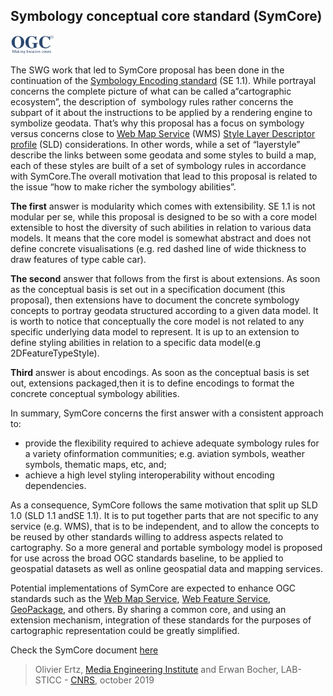 ## Symbology conceptual core standard (SymCore)

<p align="left">
  <img alt="OGC" width="70px" src="../assets/images/ogc_new_logo.png" />
</p>

The SWG work that led to SymCore proposal has been done in the continuation of the [Symbology Encoding standard](https://www.ogc.org/standards/se) (SE 1.1). 
While ​portrayal ​concerns the complete picture of what can be called a“cartographic ecosystem”, the description of ​
symbology ​rules rather concerns the subpart of it about the instructions to be applied by a rendering engine 
to symbolize geodata. That’s why this proposal has a focus on symbology versus concerns close to [Web Map Service](https://www.ogc.org/standards/wms) (WMS) 
[Style Layer Descriptor profile](https://www.ogc.org/standards/sld) (SLD) considerations. In other words, while a set of “layer ​style​” describe the links 
between some geodata and some styles to build a map, each of these styles are built of a set of symbology rules 
in accordance with SymCore.The overall motivation that lead to this proposal is related to 
the issue “​how to make richer the symbology abilities​”. 

**The first** answer is modularity which comes with extensibility. SE 1.1 is not modular per se, while this proposal 
is designed to be so with a core model extensible to host the diversity of such abilities in relation to various data models. 
It means that the core model is somewhat abstract and does not define concrete visualisations 
(e.g. red dashed line of wide thickness to draw features of type cable car).

**The second** answer that follows from the first is about extensions. As soon as the conceptual basis is set out in a 
specification document (this proposal), then extensions have to document the concrete symbology concepts to portray 
geodata structured according to a given data model. It is worth to notice that conceptually the core model is not related 
to any specific underlying data model to represent. It is up to an extension to define styling abilities in relation to 
a specific data model(e.g 2DFeatureTypeStyle).

**Third** answer is about encodings. As soon as the conceptual basis is set out, extensions packaged,then it is to define 
encodings to format the concrete conceptual symbology abilities.

In summary, SymCore concerns the first answer with a consistent approach to:

   - provide the flexibility required to achieve adequate symbology rules for a variety ofinformation communities; 
    e.g. aviation symbols, weather symbols, thematic maps, etc, and;
   - achieve a high level styling interoperability without encoding dependencies. 
    
As a consequence, SymCore follows the same motivation that split up SLD 1.0 (SLD 1.1 andSE 1.1). It is to put 
together parts that are not specific to any service (e.g. WMS), that is to be independent, and to allow the concepts 
to be reused by other standards willing to address aspects related to cartography. 
So a more general and portable symbology model is proposed for use across the broad OGC standards baseline, to be applied 
to geospatial datasets as well as online geospatial data and mapping services.
 
 Potential implementations of SymCore are expected to enhance OGC standards such as the [Web Map Service](https://www.ogc.org/standards/wms), 
 [Web Feature Service](https://www.ogc.org/standards/wfs), [GeoPackage](https://www.ogc.org/standards/geopackage), and others. By sharing a common core, and using an extension mechanism, integration of 
 these standards for the purposes of cartographic representation could be greatly simplified.
 
 Check the SymCore document [here](https://portal.opengeospatial.org/files/89616)
 
 > Olivier Ertz, [Media Engineering Institute](https://heig-vd.ch/rad/instituts/mei) and Erwan Bocher, LAB-STICC - [CNRS](https://www.cnrs.fr), october 2019